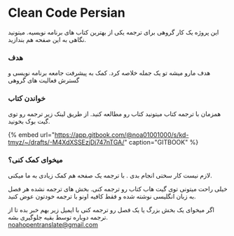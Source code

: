 # Clean Code Persian

این پروژه یک کار گروهی برای ترجمه یکی از بهترین کتاب های برنامه نویسیه. میتونید نگاهی به این صفحه هم بندازید.

### هدف

هدف مارو میشه تو یک جمله خلاصه کرد. کمک به پیشرفت جامعه برنامه نویسی و گسترش فعالیت های گروهی

### خواندن کتاب

همزمان با ترجمه کتاب میتونید کتاب رو مطالعه کنید. از طریق لینک زیر ترجمه رو توی گیت بوک بخونید.

{% embed url="https://app.gitbook.com/@noa01001000/s/kd-tmyz/~/drafts/-M4XdXSSEzjDj747nTGA/" caption="GITBOOK" %}

### میخوای کمک کنی؟

لازم نیست کار سختی انجام بدی . با ترجمه یک صفحه هم کمک زیادی به ما میکنی.

خیلی راحت میتونی توی گیت هاب کتاب رو ترجمه کنی. بخش های ترجمه نشده هر فصل به زبان انگلیسی نوشته شده و فقط کافیه اونو با ترجمه خودتون عوض کنید.

اگر میخوای یک بخش بزرگ یا یک فصل رو ترجمه کنی با ایمیل زیر بهم خبر بده تا از ترجمه دوباره توسط بقیه جلوگیری بشه.   
 noahopentranslate@gmail.com  


